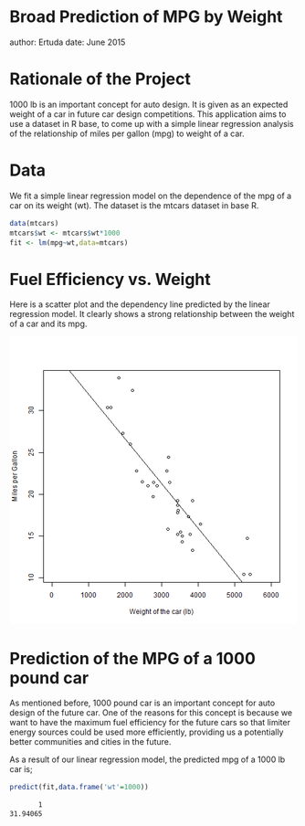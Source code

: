 Broad Prediction of MPG by Weight
========================================================
author: Ertuda
date: June 2015

Rationale of the Project
========================================================


1000 lb is an important concept for auto design. It is given as an expected weight of a car in future car design competitions. This application aims to use a dataset in R base, to come up with a simple linear regression analysis of the relationship of miles per gallon (mpg) to weight of a car. 



Data
========================================================

We fit a simple linear regression model on the dependence of the 
mpg of a car on its weight (wt). The dataset is the mtcars dataset
in base R. 


```r
data(mtcars)
mtcars$wt <- mtcars$wt*1000
fit <- lm(mpg~wt,data=mtcars)
```

Fuel Efficiency vs. Weight
========================================================

Here is a scatter plot and the dependency line predicted by the 
linear regression model. It clearly shows a strong relationship
between the weight of a car and its mpg.

![plot of chunk unnamed-chunk-2](DP_proj_prest-figure/unnamed-chunk-2-1.png) 

Prediction of the MPG of a 1000 pound car
========================================================

As mentioned before, 1000 pound car is an important concept for 
auto design of the future car. One of the reasons for this concept is 
because we want to have the maximum fuel efficiency for the future
cars so that limiter energy sources could be used more efficiently,
providing us a potentially better communities and cities in the future.

As a result of our linear regression model, the predicted mpg of 
a 1000 lb car is; 

```r
predict(fit,data.frame('wt'=1000))
```

```
       1 
31.94065 
```
